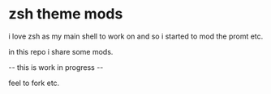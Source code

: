 # zsh theme mods

i love zsh as my main shell to work on and so i started to mod the promt etc.

in this repo i share some mods.

-- this is work in progress --

feel to fork etc.
